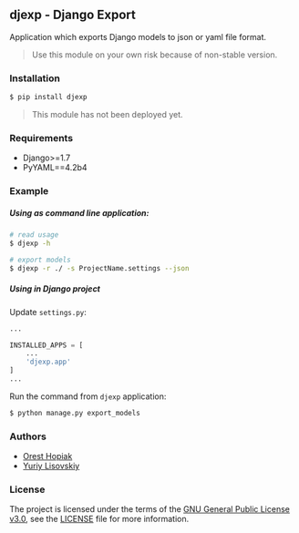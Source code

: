 ## djexp - Django Export

Application which exports Django models to json or yaml file format.
> Use this module on your own risk because of non-stable version.

### Installation
```bash
$ pip install djexp
```
> This module has not been deployed yet.

### Requirements
- Django>=1.7
- PyYAML==4.2b4

### Example
##### Using as command line application:
```bash
# read usage
$ djexp -h

# export models
$ djexp -r ./ -s ProjectName.settings --json
```

##### Using in Django project
Update `settings.py`:
```python
...

INSTALLED_APPS = [
    ...
    'djexp.app'
]
...
```

Run the command from `djexp` application:
```bash
$ python manage.py export_models
```

### Authors
* [Orest Hopiak](https://github.com/OHopiak)
* [Yuriy Lisovskiy](https://github.com/YuriyLisovskiy)

### License
The project is licensed under the terms of the [GNU General Public License v3.0](https://opensource.org/licenses/GPL-3.0), see the [LICENSE](LICENSE) file for more information.
